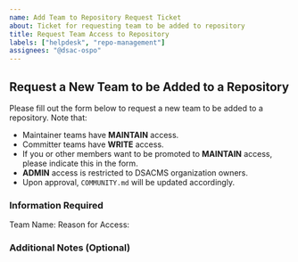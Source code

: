 ```yaml
---
name: Add Team to Repository Request Ticket
about: Ticket for requesting team to be added to repository
title: Request Team Access to Repository
labels: ["helpdesk", "repo-management"]
assignees: "@dsac-ospo"
---
```


## Request a New Team to be Added to a Repository

Please fill out the form below to request a new team to be added to a repository. Note that:

- Maintainer teams have **MAINTAIN** access.
- Committer teams have **WRITE** access.
- If you or other members want to be promoted to **MAINTAIN** access, please indicate this in the form.
- **ADMIN** access is restricted to DSACMS organization owners.
- Upon approval, `COMMUNITY.md` will be updated accordingly.

### Information Required

Team Name: <!-- Provide the team name you'd like to grant access to the repo -->
Reason for Access: <!-- Provide a 1-2 sentence explanation for access -->

### Additional Notes (Optional)

<!-- Provide any additional context or requests -->
